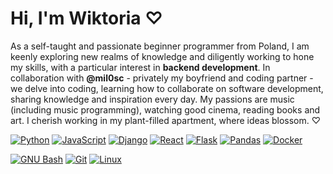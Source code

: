 <h1 align="left">Hi, I'm Wiktoria ♡ </h1>
<p align="left"> As a self-taught and passionate beginner programmer from Poland, I am keenly exploring new realms of knowledge and diligently working to hone my skills, with a particular interest in <b>backend development</b>.
In collaboration with <b>@mil0sc</b> - privately my boyfriend and coding partner - we delve into coding, learning how to collaborate on software development, sharing knowledge and inspiration every day. 
My passions are music (including music programming), watching good cinema, reading books and art.
I cherish working in my plant-filled apartment, where ideas blossom. ♡ </p>



<p align="left">
  <a href="https://www.python.org/"><img src="https://img.shields.io/badge/python-black?style=for-the-badge&logo=python&logoColor=white" alt="Python"></a>
  <a href="https://developer.mozilla.org/en-US/docs/Web/JavaScript"><img src="https://img.shields.io/badge/JAVASCRIPT-black?style=for-the-badge&logo=JAVASCRIPT&logoColor=white" alt="JavaScript"></a>
  <a href="https://www.djangoproject.com/"><img src="https://img.shields.io/badge/DJANGO-black?style=for-the-badge&logo=DJANGO&logoColor=white" alt="Django"></a>
  <a href="https://reactjs.org/"><img src="https://img.shields.io/badge/REACT-black?style=for-the-badge&logo=REACT&logoColor=white" alt="React"></a>
  <a href="https://flask.palletsprojects.com/"><img src="https://img.shields.io/badge/FLASK-black?style=for-the-badge&logo=FLASK&logoColor=white" alt="Flask"></a>
  <a href="https://pandas.pydata.org/"><img src="https://img.shields.io/badge/PANDAS-black?style=for-the-badge&logo=PANDAS&logoColor=white" alt="Pandas"></a>
  <a href="https://www.docker.com/"><img src="https://img.shields.io/badge/DOCKER-black?style=for-the-badge&logo=DOCKER&logoColor=white" alt="Docker"></a>

</p>
<p align="left">
  <a href="https://www.gnu.org/software/bash/"><img src="https://img.shields.io/badge/BASH-black?style=for-the-badge&logo=GNUBASH&logoColor=white" alt="GNU Bash"></a>
  <a href="https://git-scm.com/"><img src="https://img.shields.io/badge/GIT-black?style=for-the-badge&logo=GIT&logoColor=white" alt="Git"></a>
  <a href="https://www.linux.org/"><img src="https://img.shields.io/badge/LINUX-black?style=for-the-badge&logo=LINUX&logoColor=white" alt="Linux"></a>
</p>

</p>
